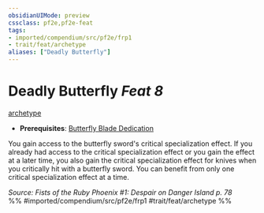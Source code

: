```yaml
---
obsidianUIMode: preview
cssclass: pf2e,pf2e-feat
tags:
- imported/compendium/src/pf2e/frp1
- trait/feat/archetype
aliases: ["Deadly Butterfly"]
---
```

# Deadly Butterfly  *Feat 8*  
[archetype](archetype.md)  

- **Prerequisites**: [Butterfly Blade Dedication](butterfly-blade-dedication-frp1.md)

You gain access to the butterfly sword's critical specialization effect. If you already had access to the critical specialization effect or you gain the effect at a later time, you also gain the critical specialization effect for knives when you critically hit with a butterfly sword. You can benefit from only one critical specialization effect at a time.

*Source: Fists of the Ruby Phoenix #1: Despair on Danger Island p. 78*  
%% #imported/compendium/src/pf2e/frp1 #trait/feat/archetype %%